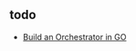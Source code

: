 ## todo
+ [Build an Orchestrator in GO](https://livebook.manning.com/book/build-an-orchestrator-in-go/chapter-1/v-1/)